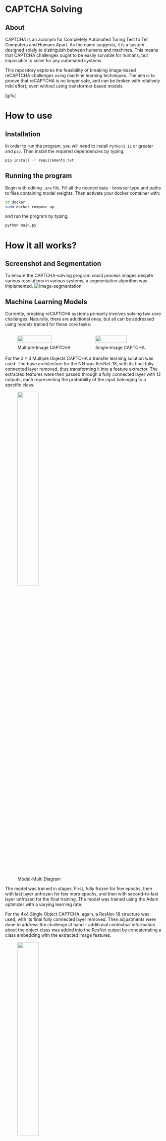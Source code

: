 # CAPTCHA Solving
## About
CAPTCHA is an acronym for Completely Automated Turing Test to Tell Computers and Humans Apart. As the name suggests, it is a system designed solely to distinguish between humans and machines. This means that CAPTCHA challenges ought to be easily solvable for humans, but impossible to solve for any automated systems.

This repository explores the feasibility of breaking image-based reCAPTCHA challenges using machine learning techniques. The aim is to proove that reCAPTCHA is no longer safe, and can be broken with relatively mild effort, even without using transformer based models.

[gifs]



# How to use
## Installation
In order to run the program, you will need to install `Python3.12` or greater and `pip`. Then install the required dependencies by typing:
```bash
pip install -r requirements.txt
```

## Running the program
Begin with editing `.env` file. Fill all the needed data - browser type and paths to files containing model weights.
Then activate your docker container with:
```bash
cd docker
sudo docker compose up
```
and run the program by typing:
```bash
python main.py
```

# How it all works?
## Screenshot and Segmentation
To ensure the CAPTCHA-solving program could process images despite various resolutions in various systems, a segmentation algorithm was implemented.
![image-segmentation](https://github.com/user-attachments/assets/d479d44d-e155-4cde-a0bc-b23736468e4f)


## Machine Learning Models
Currently, breaking reCAPTCHA systems primarily involves solving two core challenges. Naturally, there are additional ones, but all can be addressed using models trained for these core tasks:  
<div class="figure-container" style="display: flex;">
<figure>
<img src="https://github.com/user-attachments/assets/86b4601a-218a-4edb-9b6c-ab9805628408" width="80%">
  <figcaption>Multiple-Image CAPTCHA</figcaption>
</figure>
<figure>
<img src="https://github.com/user-attachments/assets/298d010a-993e-4ea1-bf95-25ce2563867b" width="80%">
  <figcaption>Single-Image CAPTCHA</figcaption>
</figure>
</div>



For the $3 \times 3$ Multiple Objects CAPTCHA a transfer learning solution was used. The base architecture for the NN was ResNet-18, with its final fully-connected layer removed, thus transforming it into a feature extractor. The extracted features were then passed through a fully connected layer with 12 outputs, each representing the probability of the input belonging to a specific class.  
<figure>
<img src="https://github.com/user-attachments/assets/d2f4f7cb-bb72-46d9-9c00-0f5e0747d32f" width="40%">
  <figcaption>Model-Multi Diagram</figcaption>
</figure>

The model was trained in stages. First, fully frozen for few epochs, then with last layer unfrozen for few more epochs, and then with second-to-last layer unfrozen for the final training. The model was trained using the Adam optimizer with a varying learning rate.



For the 4x4 Single Object CAPTCHA, again, a ResNet-18 structure was used, with its final fully connected layer removed. Then adjustments were done to address the challenge at hand - additional contextual information about the object class was added into the ResNet output by concatenating a class embedding with the extracted image features.
<figure>
<img src="https://github.com/user-attachments/assets/d2f4f7cb-bb72-46d9-9c00-0f5e0747d32f" width="40%">
  <figcaption>Model-Single Diagram</figcaption>
</figure>


The model was also trained in stages, with the same training strategy as the previous model. The model was trained using the Adam optimizer with a varying learning rate.


## Mouse Simulation
The mouse movement functionality was implemented using the Strategy design pattern, enabling seamless substitution of different movement algorithms.

One innovative strategy was a Generative Adversarial Network (GAN) for generating realistic mouse movements. To create the dataset for training, a simple game was developed where users clicked on a green square to start recording their mouse movements and a red square to stop. These recorded sequences were then used to train the GAN.

Training GANs, however, is notoriously challenging. Issues such as mode collapse and instability made it difficult to train the model robustly. Hence, a baseline deterministic algorithm was also implemented as a strategy.
